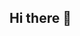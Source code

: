 ## Hi there 👋

<!--
import requests
import time

# Angel One API Credentials (Replace with your own)
API_KEY = "your_api_key"
CLIENT_ID = "your_client_id"
FEED_TOKEN = "your_feed_token"
BASE_URL = "https://apiconnect.angelbroking.com/rest/"

# Headers for API requests
HEADERS = {
    "Content-Type": "application/json",
    "Accept": "application/json",
    "X-UserType": "USER",
    "X-SourceID": "WEB",
    "X-ClientLocalIP": "127.0.0.1",
    "X-ClientPublicIP": "127.0.0.1",
    "X-MACAddress": "00:00:00:00:00:00",
    "X-PrivateKey": API_KEY,
    "X-ClientID": CLIENT_ID,
    "Authorization": f"Bearer {FEED_TOKEN}"
}

# Fetch Nifty 50 Live Data
def get_nifty_data():
    url = BASE_URL + "v1/marketdata/instruments/quotes"
    payload = {
        "exchange": "NSE",
        "symboltoken": "99926000",  # Nifty 50 Token
    }
    response = requests.post(url, json=payload, headers=HEADERS)
    if response.status_code == 200:
        data = response.json()
        if "data" in data:
            ltp = data["data"]["ltp"]
            print(f"Nifty 50 LTP: {ltp}")
            return ltp
    print("Failed to fetch Nifty data")
    return None

# Simple Moving Average Strategy
def moving_average_strategy():
    prices = []
    while True:
        price = get_nifty_data()
        if price:
            prices.append(price)
            if len(prices) > 10:
                prices.pop(0)
            sma = sum(prices) / len(prices)
            print(f"SMA: {sma}")
            if price > sma:
                print("BUY Signal")
            elif price < sma:
                print("SELL Signal")
        time.sleep(10)  # Fetch data every 10 seconds

if __name__ == "__main__":
    moving_average_strategy()

